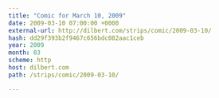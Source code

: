 ```yaml
---
title: "Comic for March 10, 2009"
date: 2009-03-10 07:00:00 +0000
external-url: http://dilbert.com/strips/comic/2009-03-10/
hash: dd29f393b2f9467c656bdc082aac1ceb
year: 2009
month: 03
scheme: http
host: dilbert.com
path: /strips/comic/2009-03-10/

---
```





